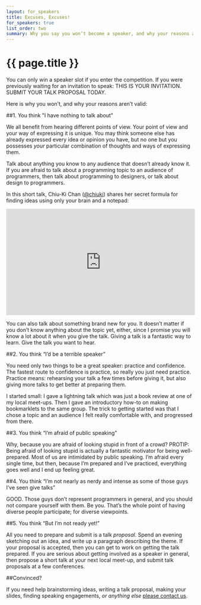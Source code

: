 ```yaml
---
layout: for_speakers
title: Excuses, Excuses!
for_speakers: true
list_order: two
summary: Why you say you won’t become a speaker, and why your reasons aren’t valid.
---
```


# {{ page.title }}

You can only win a speaker slot if you enter the competition. If you were previously waiting for an invitation to speak: THIS IS YOUR INVITATION. SUBMIT YOUR TALK PROPOSAL TODAY.

Here is why you won’t, and why your reasons aren’t valid:

##1. You think "I have nothing to talk about"

We all benefit from hearing different points of view. Your point of view and your way of expressing it is unique. You may think someone else has already expressed every idea or opinion you have, but no one but you possesses *your* particular combination of thoughts and ways of expressing them.

Talk about anything you know to any audience that doesn’t already know it. If you are afraid to talk about a programming topic to an audience of programmers, then talk about programming to designers, or talk about design to programmers.

In this short talk, Chiu-Ki Chan ([@chiuki](https://twitter.com/chiuki)) shares her secret formula for finding ideas using only your brain and a notepad:

<iframe width="509" height="286" src="http://www.youtube.com/embed/MLdhamQlFfg" frameborder="0" allowfullscreen="true"> </iframe>

You can also talk about something brand new for you. It doesn’t matter if you don’t know anything about the topic yet, either, since I promise you will know a lot about it when you give the talk. Giving a talk is a fantastic way to learn. Give the talk you want to hear.

##2. You think “I’d be a terrible speaker”

You need only two things to be a great speaker: practice and confidence. The fastest route to confidence is practice, so really you just need practice. Practice means: rehearsing your talk a few times before giving it, but also giving more talks to get better at preparing them.

I started small: I gave a lightning talk which was just a book review at one of my local meet-ups. Then I gave an introductory how-to on making bookmarklets to the same group. The trick to getting started was that I chose a topic and an audience I felt really comfortable with, and progressed from there.

##3. You think “I’m afraid of public speaking”

Why, because you are afraid of looking stupid in front of a crowd? PROTIP: Being afraid of looking stupid is actually a fantastic motivator for being well-prepared. Most of us are intimidated by public speaking. I’m afraid every single time, but then, because I’m prepared and I’ve practiced, everything goes well and I end up feeling great.

##4. You think “I’m not nearly as nerdy and intense as some of those guys I’ve seen give talks”

GOOD. Those guys don’t represent programmers in general, and you should not compare yourself with them. Be you. That’s the whole point of having diverse people participate; for diverse viewpoints.

##5. You think “But I’m not ready yet!”

All you need to prepare and submit is a talk *proposal*. Spend an evening sketching out an idea, and write up a paragraph describing the theme. If your proposal is accepted, then you can get to work on getting the talk prepared. If you are serious about getting involved as a speaker in general, then propose a short talk at your next local meet-up, and submit talk proposals at a few conferences.

##Convinced?

If you need help brainstorming ideas, writing a talk proposal, making your slides, finding speaking engagements, *or anything else* [please contact us](http://twitter.com/theophani).

